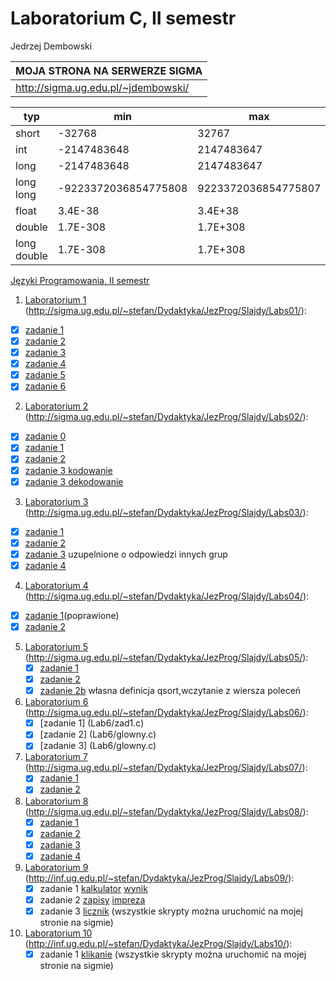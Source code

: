 # Laboratorium C, II semestr
Jedrzej Dembowski

|MOJA STRONA NA SERWERZE SIGMA|
|-------------------------------------------|
|http://sigma.ug.edu.pl/~jdembowski/|


|typ        |                  min|                  max|    ziarno| prec|we/wy|
|-----------|---------------------|---------------------|----------|-----|-----|
|short      |               -32768|                32767|          |     | i   |
|int        |          -2147483648|           2147483647|          |     | d   |
|long       |          -2147483648|           2147483647|          |     | li  |
|long long  | -9223372036854775808|  9223372036854775807|          |     | lli |
|float      |              3.4E-38|              3.4E+38|       0  |   6 | f   |
|double     |             1.7E-308|             1.7E+308|       0  |  15 | lf  |
|long double|             1.7E-308|             1.7E+308|       0  |  18 | Lf  |

[Języki Programowania, II semestr](http://sigma.ug.edu.pl/~stefan/Dydaktyka/JezProg/)

1. [Laboratorium 1](lab1) (http://sigma.ug.edu.pl/~stefan/Dydaktyka/JezProg/Slajdy/Labs01/):
  * [x] [zadanie 1](lab1/zad1.c)
  * [x] [zadanie 2](lab1/zad2.c)
  * [x] [zadanie 3](lab1/zad3.c)
  * [x] [zadanie 4](lab1/zad4.c)
  * [x] [zadanie 5](lab1/zad5.c)
  * [x] [zadanie 6](lab1/zad6.c)
2. [Laboratorium 2](lab2) (http://sigma.ug.edu.pl/~stefan/Dydaktyka/JezProg/Slajdy/Labs02/):
  * [x] [zadanie 0](lab2/zad0.c)
  * [x] [zadanie 1](lab2/zad1.c)
  * [x] [zadanie 2](lab2/zad2.c)
  * [x] [zadanie 3 kodowanie](lab2/zad3code.c)
  * [x] [zadanie 3 dekodowanie](lab2/zad3uncode.c)
3. [Laboratorium 3](lab3) (http://sigma.ug.edu.pl/~stefan/Dydaktyka/JezProg/Slajdy/Labs03/):
  * [x] [zadanie 1](lab3/zad1.c)
  * [x] [zadanie 2](lab3/zad2.c)
  * [x] [zadanie 3](lab3/zad3.c) uzupelnione o odpowiedzi innych grup
  * [x] [zadanie 4](lab3/zad4.c)
4. [Laboratorium 4](Lab4) (http://sigma.ug.edu.pl/~stefan/Dydaktyka/JezProg/Slajdy/Labs04/):  
  * [x] [zadanie 1](Lab4/zad1.c)(poprawione)
  * [x] [zadanie 2](Lab4/zad2.c)
5. [Laboratorium 5](Lab5) (http://sigma.ug.edu.pl/~stefan/Dydaktyka/JezProg/Slajdy/Labs05/):  
   * [x] [zadanie 1](Lab5/zad1.c)
   * [x] [zadanie 2](Lab5/zad2.c)
   * [x] [zadanie 2b](Lab5/zad2b.c) własna definicja qsort,wczytanie z wiersza poleceń
6. [Laboratorium 6](Lab6) (http://sigma.ug.edu.pl/~stefan/Dydaktyka/JezProg/Slajdy/Labs06/):
   * [x] [zadanie 1] (Lab6/zad1.c)  
   * [x] [zadanie 2] (Lab6/glowny.c)  
   * [x] [zadanie 3] (Lab6/glowny.c)  
7. [Laboratorium 7](Lab7) (http://sigma.ug.edu.pl/~stefan/Dydaktyka/JezProg/Slajdy/Labs07/):  
   * [x] [zadanie 1](Lab7/zad1.c)
   * [x] [zadanie 2](Lab7/zad2.c)
8. [Laboratorium 8](Lab8) (http://sigma.ug.edu.pl/~stefan/Dydaktyka/JezProg/Slajdy/Labs08/):   
   * [x] [zadanie 1](Lab8/zad1.c)
   * [x] [zadanie 2](Lab8/zad2.c)
   * [x] [zadanie 3](Lab8/zad3.c)
   * [x] [zadanie 4](Lab8/zad4.c) 
9. [Laboratorium 9](Lab9) (http://inf.ug.edu.pl/~stefan/Dydaktyka/JezProg/Slajdy/Labs09/): 
   * [x] zadanie 1 [kalkulator](Lab9/kalkulejtor.php) [wynik](Lab9/wynik.php)
   * [x] zadanie 2 [zapisy](Lab9/zapisy.php) [impreza](Lab9/impreza.php)
   * [x] zadanie 3 [licznik](Lab9/licznik.php) 
    (wszystkie skrypty można uruchomić na mojej stronie na sigmie)
9. [Laboratorium 10](Lab10) (http://inf.ug.edu.pl/~stefan/Dydaktyka/JezProg/Slajdy/Labs10/): 
   * [x] zadanie 1 [klikanie](Lab10/klikanie.php) 
    (wszystkie skrypty można uruchomić na mojej stronie na sigmie)
